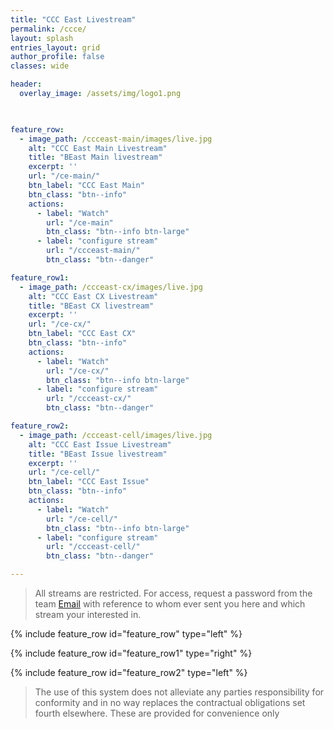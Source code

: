 ```yaml
---
title: "CCC East Livestream"
permalink: /ccce/
layout: splash
entries_layout: grid
author_profile: false
classes: wide

header:
  overlay_image: /assets/img/logo1.png
  


feature_row:
  - image_path: /ccceast-main/images/live.jpg
    alt: "CCC East Main Livestream"
    title: "BEast Main livestream"
    excerpt: ''
    url: "/ce-main/"
    btn_label: "CCC East Main"
    btn_class: "btn--info"
    actions:
      - label: "Watch"
        url: "/ce-main"
        btn_class: "btn--info btn-large"
      - label: "configure stream"
        url: "/ccceast-main/"
        btn_class: "btn--danger"

feature_row1:
  - image_path: /ccceast-cx/images/live.jpg
    alt: "CCC East CX Livestream"
    title: "BEast CX livestream"
    excerpt: ''
    url: "/ce-cx/"
    btn_label: "CCC East CX"
    btn_class: "btn--info"
    actions:
      - label: "Watch"
        url: "/ce-cx/"
        btn_class: "btn--info btn-large"
      - label: "configure stream"
        url: "/ccceast-cx/"
        btn_class: "btn--danger"

feature_row2:
  - image_path: /ccceast-cell/images/live.jpg
    alt: "CCC East Issue Livestream"
    title: "BEast Issue livestream"
    excerpt: ''
    url: "/ce-cell/"
    btn_label: "CCC East Issue"
    btn_class: "btn--info"
    actions:
      - label: "Watch"
        url: "/ce-cell/"
        btn_class: "btn--info btn-large"
      - label: "configure stream"
        url: "/ccceast-cell/"
        btn_class: "btn--danger"

---
```


> All streams are restricted. For access, request a password from the team [Email](mailto:james@site-walk.org) with reference to whom ever sent you here and which stream your interested in.

{% include feature_row id="feature_row" type="left" %}

{% include feature_row id="feature_row1" type="right" %}

{% include feature_row id="feature_row2" type="left" %}


> The use of this system does not alleviate any parties responsibility for conformity and in no way replaces the contractual obligations set fourth elsewhere. These are provided for convenience only
